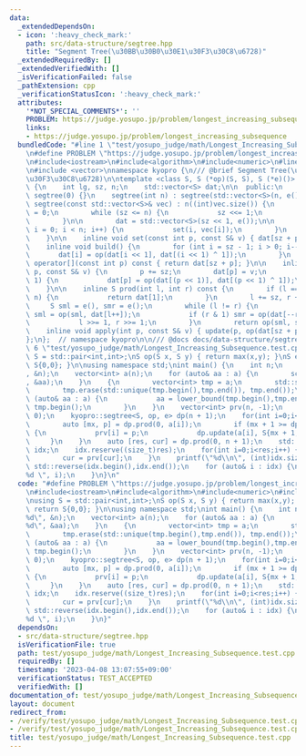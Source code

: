 ```yaml
---
data:
  _extendedDependsOn:
  - icon: ':heavy_check_mark:'
    path: src/data-structure/segtree.hpp
    title: "Segment Tree(\u30BB\u30B0\u30E1\u30F3\u30C8\u6728)"
  _extendedRequiredBy: []
  _extendedVerifiedWith: []
  _isVerificationFailed: false
  _pathExtension: cpp
  _verificationStatusIcon: ':heavy_check_mark:'
  attributes:
    '*NOT_SPECIAL_COMMENTS*': ''
    PROBLEM: https://judge.yosupo.jp/problem/longest_increasing_subsequence
    links:
    - https://judge.yosupo.jp/problem/longest_increasing_subsequence
  bundledCode: "#line 1 \"test/yosupo_judge/math/Longest_Increasing_Subsequence.test.cpp\"\
    \n#define PROBLEM \"https://judge.yosupo.jp/problem/longest_increasing_subsequence\"\
    \n#include<iostream>\n#include<algorithm>\n#include<numeric>\n#line 2 \"src/data-structure/segtree.hpp\"\
    \n#include <vector>\nnamespace kyopro {\n/// @brief Segment Tree(\u30BB\u30B0\u30E1\
    \u30F3\u30C8\u6728)\n\ntemplate <class S, S (*op)(S, S), S (*e)()> class segtree\
    \ {\n    int lg, sz, n;\n    std::vector<S> dat;\n\n  public:\n    segtree() :\
    \ segtree(0) {}\n    segtree(int n) : segtree(std::vector<S>(n, e())) {}\n   \
    \ segtree(const std::vector<S>& vec) : n((int)vec.size()) {\n        sz = 1, lg\
    \ = 0;\n        while (sz <= n) {\n            sz <<= 1;\n            lg++;\n\
    \        }\n\n        dat = std::vector<S>(sz << 1, e());\n\n        for (int\
    \ i = 0; i < n; i++) {\n            set(i, vec[i]);\n        }\n        build();\n\
    \    }\n\n    inline void set(const int p, const S& v) { dat[sz + p] = v; }\n\
    \    inline void build() {\n        for (int i = sz - 1; i > 0; i--) {\n     \
    \       dat[i] = op(dat[i << 1], dat[(i << 1) ^ 1]);\n        }\n    }\n    S\
    \ operator[](const int p) const { return dat[sz + p]; }\n\n    inline void update(int\
    \ p, const S& v) {\n        p += sz;\n        dat[p] = v;\n        while (p >>=\
    \ 1) {\n            dat[p] = op(dat[(p << 1)], dat[(p << 1) ^ 1]);\n        }\n\
    \    }\n\n    inline S prod(int l, int r) const {\n        if (l == 0 && r ==\
    \ n) {\n            return dat[1];\n        }\n        l += sz, r += sz;\n   \
    \     S sml = e(), smr = e();\n        while (l != r) {\n            if (l & 1)\
    \ sml = op(sml, dat[l++]);\n            if (r & 1) smr = op(dat[--r], smr);\n\
    \            l >>= 1, r >>= 1;\n        }\n        return op(sml, smr);\n    }\n\
    \    inline void apply(int p, const S& v) { update(p, op(dat[sz + p], v)); }\n\
    };\n};  // namespace kyopro\n\n/// @docs docs/data-structure/segtree.md\n#line\
    \ 6 \"test/yosupo_judge/math/Longest_Increasing_Subsequence.test.cpp\"\nusing\
    \ S = std::pair<int,int>;\nS op(S x, S y) { return max(x,y); }\nS e() { return\
    \ S{0,0}; }\n\nusing namespace std;\nint main() {\n    int n;\n    scanf(\"%d\"\
    , &n);\n    vector<int> a(n);\n    for (auto& aa : a) {\n        scanf(\"%d\"\
    , &aa);\n    }\n    {\n        vector<int> tmp = a;\n        std::sort(tmp.begin(),tmp.end());\n\
    \        tmp.erase(std::unique(tmp.begin(),tmp.end()), tmp.end());\n        for\
    \ (auto& aa : a) {\n            aa = lower_bound(tmp.begin(),tmp.end(), aa) -\
    \ tmp.begin();\n        }\n    }\n    vector<int> prv(n, -1);\n    std::iota(prv.begin(),prv.end(),\
    \ 0);\n    kyopro::segtree<S, op, e> dp(n + 1);\n    for(int i=0;i<n;i++) {\n\
    \        auto [mx, p] = dp.prod(0, a[i]);\n        if (mx + 1 >= dp[a[i]].first)\
    \ {\n            prv[i] = p;\n            dp.update(a[i], S{mx + 1, i});\n   \
    \     }\n    }\n    auto [res, cur] = dp.prod(0, n + 1);\n    std::vector<int>\
    \ idx;\n    idx.reserve((size_t)res);\n    for(int i=0;i<res;i++) {\n        idx.emplace_back(cur);\n\
    \        cur = prv[cur];\n    }\n    printf(\"%d\\n\", (int)idx.size());\n   \
    \ std::reverse(idx.begin(),idx.end());\n    for (auto& i : idx) {\n        printf(\"\
    %d \", i);\n    }\n}\n"
  code: "#define PROBLEM \"https://judge.yosupo.jp/problem/longest_increasing_subsequence\"\
    \n#include<iostream>\n#include<algorithm>\n#include<numeric>\n#include\"../../../src/data-structure/segtree.hpp\"\
    \nusing S = std::pair<int,int>;\nS op(S x, S y) { return max(x,y); }\nS e() {\
    \ return S{0,0}; }\n\nusing namespace std;\nint main() {\n    int n;\n    scanf(\"\
    %d\", &n);\n    vector<int> a(n);\n    for (auto& aa : a) {\n        scanf(\"\
    %d\", &aa);\n    }\n    {\n        vector<int> tmp = a;\n        std::sort(tmp.begin(),tmp.end());\n\
    \        tmp.erase(std::unique(tmp.begin(),tmp.end()), tmp.end());\n        for\
    \ (auto& aa : a) {\n            aa = lower_bound(tmp.begin(),tmp.end(), aa) -\
    \ tmp.begin();\n        }\n    }\n    vector<int> prv(n, -1);\n    std::iota(prv.begin(),prv.end(),\
    \ 0);\n    kyopro::segtree<S, op, e> dp(n + 1);\n    for(int i=0;i<n;i++) {\n\
    \        auto [mx, p] = dp.prod(0, a[i]);\n        if (mx + 1 >= dp[a[i]].first)\
    \ {\n            prv[i] = p;\n            dp.update(a[i], S{mx + 1, i});\n   \
    \     }\n    }\n    auto [res, cur] = dp.prod(0, n + 1);\n    std::vector<int>\
    \ idx;\n    idx.reserve((size_t)res);\n    for(int i=0;i<res;i++) {\n        idx.emplace_back(cur);\n\
    \        cur = prv[cur];\n    }\n    printf(\"%d\\n\", (int)idx.size());\n   \
    \ std::reverse(idx.begin(),idx.end());\n    for (auto& i : idx) {\n        printf(\"\
    %d \", i);\n    }\n}"
  dependsOn:
  - src/data-structure/segtree.hpp
  isVerificationFile: true
  path: test/yosupo_judge/math/Longest_Increasing_Subsequence.test.cpp
  requiredBy: []
  timestamp: '2023-04-08 13:07:55+09:00'
  verificationStatus: TEST_ACCEPTED
  verifiedWith: []
documentation_of: test/yosupo_judge/math/Longest_Increasing_Subsequence.test.cpp
layout: document
redirect_from:
- /verify/test/yosupo_judge/math/Longest_Increasing_Subsequence.test.cpp
- /verify/test/yosupo_judge/math/Longest_Increasing_Subsequence.test.cpp.html
title: test/yosupo_judge/math/Longest_Increasing_Subsequence.test.cpp
---
```


